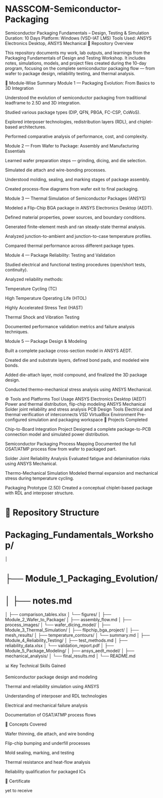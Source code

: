 # NASSCOM-Semiconductor-Packaging
Semiconductor Packaging Fundamentals – Design, Testing & Simulation
Duration: 10 Days
Platform: Windows (VSD-IAT LMS)
Tools Used: ANSYS Electronics Desktop, ANSYS Mechanical
📘 Repository Overview

This repository documents my work, lab outputs, and learnings from the Packaging Fundamentals of Design and Testing Workshop.
It includes notes, simulations, models, and project files created during the 10-day program, focusing on the complete semiconductor packaging flow — from wafer to package design, reliability testing, and thermal analysis.

🧱 Module-Wise Summary
Module 1 — Packaging Evolution: From Basics to 3D Integration

Understood the evolution of semiconductor packaging from traditional leadframe to 2.5D and 3D integration.

Studied various package types (DIP, QFN, PBGA, FC-CSP, CoWoS).

Explored interposer technologies, redistribution layers (RDL), and chiplet-based architectures.

Performed comparative analysis of performance, cost, and complexity.

Module 2 — From Wafer to Package: Assembly and Manufacturing Essentials

Learned wafer preparation steps — grinding, dicing, and die selection.

Simulated die attach and wire-bonding processes.

Understood molding, sealing, and marking stages of package assembly.

Created process-flow diagrams from wafer exit to final packaging.

Module 3 — Thermal Simulation of Semiconductor Packages (ANSYS)

Modeled a Flip-Chip BGA package in ANSYS Electronics Desktop (AEDT).

Defined material properties, power sources, and boundary conditions.

Generated finite-element mesh and ran steady-state thermal analysis.

Analyzed junction-to-ambient and junction-to-case temperature profiles.

Compared thermal performance across different package types.

Module 4 — Package Reliability: Testing and Validation

Studied electrical and functional testing procedures (open/short tests, continuity).

Analyzed reliability methods:

Temperature Cycling (TC)

High Temperature Operating Life (HTOL)

Highly Accelerated Stress Test (HAST)

Thermal Shock and Vibration Testing

Documented performance validation metrics and failure analysis techniques.

Module 5 — Package Design & Modeling

Built a complete package cross-section model in ANSYS AEDT.

Created die and substrate layers, defined bond pads, and modeled wire bonds.

Added die-attach layer, mold compound, and finalized the 3D package design.

Conducted thermo-mechanical stress analysis using ANSYS Mechanical.

⚙️ Tools and Platforms
Tool	Usage
ANSYS Electronics Desktop (AEDT)	Power and thermal distribution, flip-chip modeling
ANSYS Mechanical	Solder joint reliability and stress analysis
PCB Design Tools	Electrical and thermal verification of interconnects
VSD VirtualBox Environment	Pre-configured simulation and packaging workspace
🧪 Projects Completed

Chip-to-Board Integration Project
Designed a complete package-to-PCB connection model and simulated power distribution.

Semiconductor Packaging Process Mapping
Documented the full OSAT/ATMP process flow from wafer to packaged part.

Solder Joint Reliability Analysis
Evaluated fatigue and delamination risks using ANSYS Mechanical.

Thermo-Mechanical Simulation
Modeled thermal expansion and mechanical stress during temperature cycling.

Packaging Prototype (2.5D)
Created a conceptual chiplet-based package with RDL and interposer structure.

 # 📂 Repository Structure
 # Packaging_Fundamentals_Workshop/ #
│
# ├──  Module_1_Packaging_Evolution/
# │   ├── notes.md
│   ├── comparison_tables.xlsx
│   └── figures/
│
├── Module_2_Wafer_to_Package/
│   ├── assembly_flow.md
│   ├── process_images/
│   └── wafer_dicing_model/
│
├── Module_3_Thermal_Simulation/
│   ├── flipchip_bga_project/
│   ├── mesh_results/
│   ├── temperature_contours/
│   └── summary.md
│
├── Module_4_Reliability_Testing/
│   ├── test_methods.md
│   ├── reliability_data.xlsx
│   └── validation_report.pdf
│
├── Module_5_Package_Modeling/
│   ├── ansys_aedt_model/
│   ├── mechanical_analysis/
│   └── final_results.md
│
└── README.md

📊 Key Technical Skills Gained

Semiconductor package design and modeling

Thermal and reliability simulation using ANSYS

Understanding of interposer and RDL technologies

Electrical and mechanical failure analysis

Documentation of OSAT/ATMP process flows

🧠 Concepts Covered

Wafer thinning, die attach, and wire bonding

Flip-chip bumping and underfill processes

Mold sealing, marking, and testing

Thermal resistance and heat-flow analysis

Reliability qualification for packaged ICs

🧾 Certificate

yet to receive
